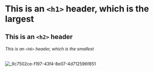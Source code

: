 # This is an `<h1>` header, which is the largest

## This is an `<h2>` header

###### This is an `<h6>` header, which is the smallest




![_9c7502ce-f197-43f4-8e07-4d712596f851](https://github.com/user-attachments/assets/5858119a-9035-49f0-8b88-8c70f6132836)
